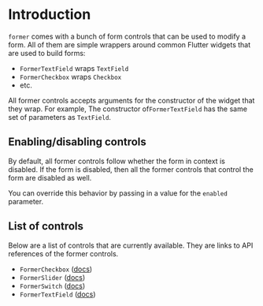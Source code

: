 # Introduction

`former` comes with a bunch of form controls that can be used to modify a form. All of them are simple wrappers around
common Flutter widgets that are used to build forms:

- `FormerTextField` wraps `TextField`
- `FormerCheckbox` wraps `Checkbox`
- etc.

All former controls accepts arguments for the constructor of the widget that they wrap. For example, The constructor
of`FormerTextField` has the same set of parameters as `TextField`.

## Enabling/disabling controls

By default, all former controls follow whether the form in context is disabled. If the form is disabled, then all the
former controls that control the form are disabled as well.

You can override this behavior by passing in a value for the `enabled` parameter.

## List of controls

Below are a list of controls that are currently available. They are links to API references of the former controls.

- `FormerCheckbox` ([docs](https://pub.dev/documentation/former/latest/former/FormerCheckbox-class.html))
- `FormerSlider` ([docs](https://pub.dev/documentation/former/latest/former/FormerSlider-class.html))
- `FormerSwitch` ([docs](https://pub.dev/documentation/former/latest/former/FormerSwitch-class.html))
- `FormerTextField` ([docs](https://pub.dev/documentation/former/latest/former/FormerTextField-class.html))
